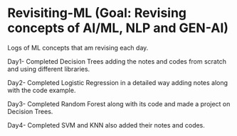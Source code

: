 # Revisiting-ML (Goal: Revising concepts of AI/ML, NLP and GEN-AI)
Logs of ML concepts that am revising each day.


Day1- Completed Decision Trees adding the notes and codes from scratch and using different libraries.


Day2- Completed Logistic Regression in a detailed way adding notes along with the code example.


Day3- Completed Random Forest along with its code and made a project on Decision Trees.


Day4- Completed SVM and KNN also added their notes and codes.
